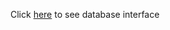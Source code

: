 Click <a href="http://web.engr.oregonstate.edu/~goncharn/CS275/Project/Interface.php">here</a> to see database interface
